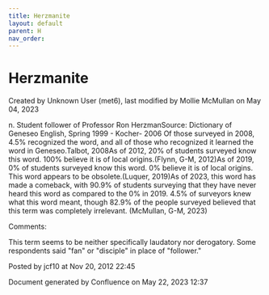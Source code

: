 ```yaml
---
title: Herzmanite
layout: default
parent: H
nav_order:
---
```


# Herzmanite

Created by  Unknown User (met6), last modified by  Mollie McMullan on May 04, 2023

n. Student follower of Professor Ron HerzmanSource: Dictionary of Geneseo English, Spring 1999 - Kocher- 2006 Of those surveyed in 2008, 4.5% recognized the word, and all of those who recognized it learned the word in Geneseo.Talbot, 2008As of 2012, 20% of students surveyed know this word. 100% believe it is of local origins.(Flynn, G-M, 2012)As of 2019, 0% of students surveyed know this word. 0% believe it is of local origins. This word appears to be obsolete.(Luquer, 2019)As of 2023, this word has made a comeback, with 90.9% of students surveying that they have never heard this word as compared to the 0% in 2019. 4.5% of surveyors knew what this word meant, though 82.9% of the people surveyed believed that this term was completely irrelevant. (McMullan, G-M, 2023)

Comments:

This term seems to be neither specifically laudatory nor derogatory. Some respondents said &quot;fan&quot; or &quot;disciple&quot; in place of &quot;follower.&quot;

Posted by jcf10 at Nov 20, 2012 22:45

Document generated by Confluence on May 22, 2023 12:37


